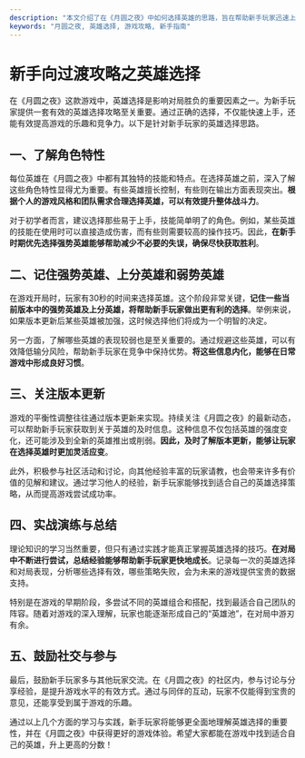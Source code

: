 ```yaml
---
description: "本文介绍了在《月圆之夜》中如何选择英雄的思路，旨在帮助新手玩家迅速上手并提升游戏体验。"
keywords: "月圆之夜, 英雄选择, 游戏攻略, 新手指南"
---
```

# 新手向过渡攻略之英雄选择

在《月圆之夜》这款游戏中，英雄选择是影响对局胜负的重要因素之一。为新手玩家提供一套有效的英雄选择攻略至关重要。通过正确的选择，不仅能快速上手，还能有效提高游戏的乐趣和竞争力。以下是针对新手玩家的英雄选择思路。

## 一、了解角色特性

每位英雄在《月圆之夜》中都有其独特的技能和特点。在选择英雄之前，深入了解这些角色特性显得尤为重要。有些英雄擅长控制，有些则在输出方面表现突出。**根据个人的游戏风格和团队需求合理选择英雄，可以有效提升整体战斗力**。

对于初学者而言，建议选择那些易于上手，技能简单明了的角色。例如，某些英雄的技能在使用时可以直接造成伤害，而有些则需要较高的操作技巧。因此，**在新手时期优先选择强势英雄能够帮助减少不必要的失误，确保尽快获取胜利**。

## 二、记住强势英雄、上分英雄和弱势英雄

在游戏开局时，玩家有30秒的时间来选择英雄。这个阶段非常关键，**记住一些当前版本中的强势英雄及上分英雄，将帮助新手玩家做出更有利的选择**。举例来说，如果版本更新后某些英雄被加强，这时候选择他们将成为一个明智的决定。

另一方面，了解哪些英雄的表现较弱也是至关重要的。通过规避这些英雄，可以有效降低输分风险，帮助新手玩家在竞争中保持优势。**将这些信息内化，能够在日常游戏中形成良好习惯**。

## 三、关注版本更新

游戏的平衡性调整往往通过版本更新来实现。持续关注《月圆之夜》的最新动态，可以帮助新手玩家获取到关于英雄的及时信息。这种信息不仅包括英雄的强度变化，还可能涉及到全新的英雄推出或削弱。**因此，及时了解版本更新，能够让玩家在选择英雄时更加灵活应变**。

此外，积极参与社区活动和讨论，向其他经验丰富的玩家请教，也会带来许多有价值的见解和建议。通过学习他人的经验，新手玩家能够找到适合自己的英雄选择策略，从而提高游戏尝试成功率。

## 四、实战演练与总结

理论知识的学习当然重要，但只有通过实践才能真正掌握英雄选择的技巧。**在对局中不断进行尝试，总结经验能够帮助新手玩家更快地成长**。记录每一次的英雄选择和对局表现，分析哪些选择有效，哪些策略失败，会为未来的游戏提供宝贵的数据支持。

特别是在游戏的早期阶段，多尝试不同的英雄组合和搭配，找到最适合自己团队的阵容。随着对游戏的深入理解，玩家也能逐渐形成自己的“英雄池”，在对局中游刃有余。

## 五、鼓励社交与参与

最后，鼓励新手玩家多与其他玩家交流。在《月圆之夜》的社区内，参与讨论与分享经验，是提升游戏水平的有效方式。通过与同伴的互动，玩家不仅能得到宝贵的意见，还能享受到属于游戏的乐趣。

通过以上几个方面的学习与实践，新手玩家将能够更全面地理解英雄选择的重要性，并在《月圆之夜》中获得更好的游戏体验。希望大家都能在游戏中找到适合自己的英雄，升上更高的分数！
